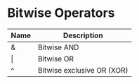 # Bitwise Operators

  Name    |  Description
------------ | ------------
  &     |   Bitwise AND
   \|   |   Bitwise OR
  ^     |   Bitwise exclusive OR (XOR)
